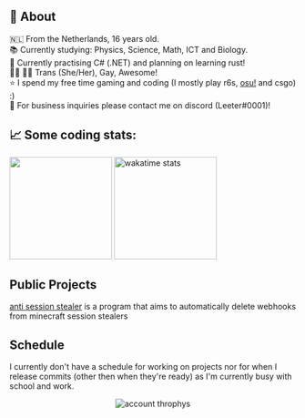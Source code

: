 ## 💖 About
🇳🇱 From the Netherlands, 16 years old. <br />
📚 Currently studying: Physics, Science, Math, ICT and Biology. <br />
🧐 Currently practising C# (.NET) and planning on learning rust! <br />
🏳️‍⚧️ 🏳️‍🌈 Trans (She/Her), Gay, Awesome! <br />
⭐ I spend my free time gaming and coding (I mostly play r6s, <a href="https://osu.ppy.sh/users/21158986">osu!<a/> and csgo) :) <br />
💼 For business inquiries please contact me on discord (Leeter#0001)!
<!--- 🔗 You can visit my site <a href="about.leeter.dev">here</a>! -->

## 📈 Some coding stats:
<p float="left">
  <img height="180em" src="https://github-readme-stats.vercel.app/api?username=notLeeter&show_icons=true&hide_border=true&&count_private=true&include_all_commits=true" />
  <img height="180em" src="https://github-readme-stats.vercel.app/api/wakatime?username=notLeeter&layout=compact" alt="wakatime stats" />
</p>

## Public Projects
[anti session stealer](https://github.com/notLeeter/anti-session-stealer) is a program that aims to automatically delete webhooks from minecraft session stealers
  
## Schedule
I currently don't have a schedule for working on projects nor for when I release commits (other then when they're ready) as I'm currently busy with school and work.

<p align="center">
<img src="https://github-profile-trophy.vercel.app/?username=notleeter&column=7&theme=darkhub&no-frame=true&no-background=true" alt="account throphys" />
</p>
